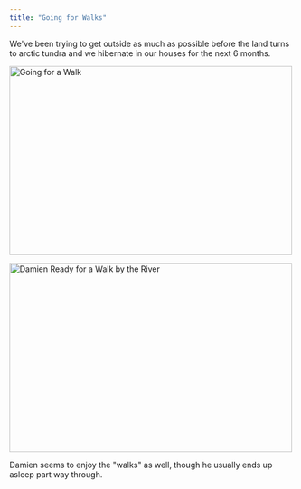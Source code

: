 ```yaml
---
title: "Going for Walks"
---
```

<p>We've been trying to get outside as much as possible before the land turns to arctic tundra and we hibernate in our houses for the next 6 months.</p>
<p><a href="http://www.flickr.com/photos/lemon/1683958060/" class="tt-flickr"><img src="http://farm3.static.flickr.com/2119/1683958060_5a65329392.jpg" alt="Going for a Walk" width="500" height="334" border="0" /></a></p>
<p><a href="http://www.flickr.com/photos/lemon/1683922284/" class="tt-flickr"><img src="http://farm3.static.flickr.com/2344/1683922284_4bc5a34c9b.jpg" alt="Damien Ready for a Walk by the River" width="500" height="334" border="0" /></a></p>
<p>Damien seems to enjoy the "walks" as well, though he usually ends up asleep part way through.</p>
